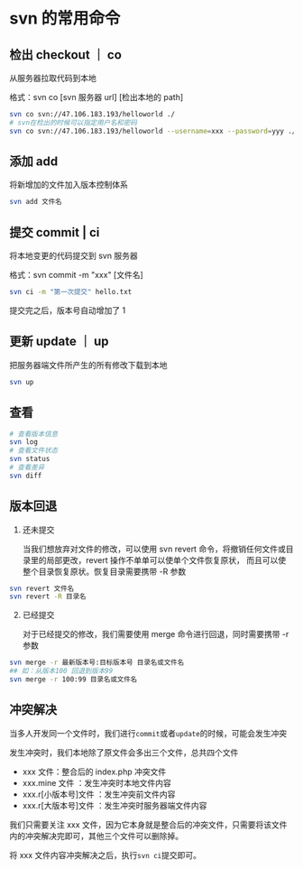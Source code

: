 # svn 的常用命令

## 检出 checkout ｜ co

从服务器拉取代码到本地

格式：svn co [svn 服务器 url] [检出本地的 path]

```bash
svn co svn://47.106.183.193/helloworld ./
# svn在检出的时候可以指定用户名和密码
svn co svn://47.106.183.193/helloworld --username=xxx --password=yyy ./
```

## 添加 add

将新增加的文件加入版本控制体系

```bash
svn add 文件名
```

## 提交 commit | ci

将本地变更的代码提交到 svn 服务器

格式：svn commit -m "xxx" [文件名]

```bash
svn ci -m "第一次提交" hello.txt
```

提交完之后，版本号自动增加了 1

## 更新 update ｜ up

把服务器端文件所产生的所有修改下载到本地

```bash
svn up
```

## 查看

```bash
# 查看版本信息
svn log
# 查看文件状态
svn status
# 查看差异
svn diff
```

## 版本回退

1. 还未提交

   当我们想放弃对文件的修改，可以使用 svn revert 命令，将撤销任何文件或目录里的局部更改，revert 操作不单单可以使单个文件恢复原状， 而且可以使整个目录恢复原状。恢复目录需要携带 -R 参数

```bash
svn revert 文件名
svn revert -R 目录名
```

2. 已经提交

   对于已经提交的修改，我们需要使用 merge 命令进行回退，同时需要携带 -r 参数

```bash
svn merge -r 最新版本号:目标版本号 目录名或文件名
## 如：从版本100 回退到版本99
svn merge -r 100:99 目录名或文件名
```

## 冲突解决

当多人开发同一个文件时，我们进行`commit`或者`update`的时候，可能会发生冲突

发生冲突时，我们本地除了原文件会多出三个文件，总共四个文件

- xxx 文件：整合后的 index.php 冲突文件
- xxx.mine 文件 ：发生冲突时本地文件内容
- xxx.r[小版本号]文件 ：发生冲突前文件内容
- xxx.r[大版本号]文件 ：发生冲突时服务器端文件内容

我们只需要关注 xxx 文件，因为它本身就是整合后的冲突文件，只需要将该文件内的冲突解决完即可，其他三个文件可以删除掉。

将 xxx 文件内容冲突解决之后，执行`svn ci`提交即可。
